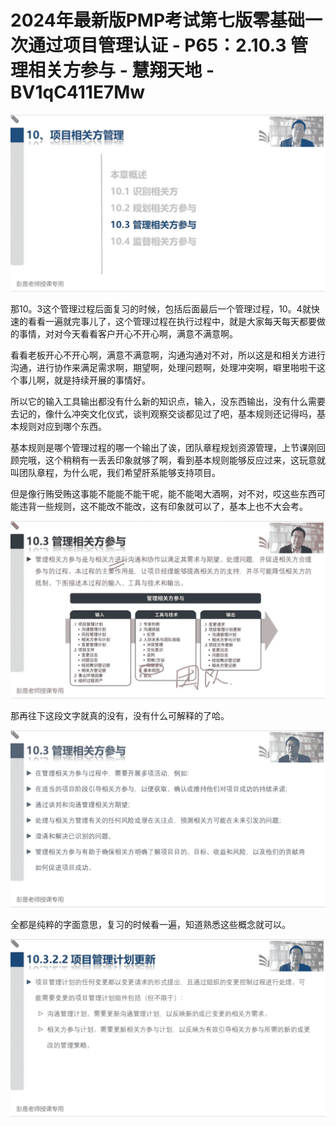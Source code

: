 # 2024年最新版PMP考试第七版零基础一次通过项目管理认证 - P65：2.10.3 管理相关方参与 - 慧翔天地 - BV1qC411E7Mw

![](img/a2153dbfa18b2171491fb5f11ba811ca_0.png)

那10。3这个管理过程后面复习的时候，包括后面最后一个管理过程，10。4就快速的看看一遍就完事儿了，这个管理过程在执行过程中，就是大家每天每天都要做的事情，对对今天看看客户开心不开心啊，满意不满意啊。

看看老板开心不开心啊，满意不满意啊，沟通沟通对不对，所以这是和相关方进行沟通，进行协作来满足需求啊，期望啊，处理问题啊，处理冲突啊，噼里啪啦干这个事儿啊，就是持续开展的事情好。

所以它的输入工具输出都没有什么新的知识点，输入，没东西输出，没有什么需要去记的，像什么冲突文化仪式，谈判观察交谈都见过了吧，基本规则还记得吗，基本规则对应到哪个东西。

基本规则是哪个管理过程的哪一个输出了诶，团队章程规划资源管理，上节课刚回顾完哦，这个稍稍有一丢丢印象就够了啊，看到基本规则能够反应过来，这玩意就叫团队章程，为什么呢，我们希望肝系能够支持项目。

但是像行贿受贿这事能不能能不能干呢，能不能喝大酒啊，对不对，哎这些东西可能违背一些规则，这不能改不能改，这有印象就可以了，基本上也不大会考。



![](img/a2153dbfa18b2171491fb5f11ba811ca_2.png)

那再往下这段文字就真的没有，没有什么可解释的了哈。

![](img/a2153dbfa18b2171491fb5f11ba811ca_4.png)

全都是纯粹的字面意思，复习的时候看一遍，知道熟悉这些概念就可以。

![](img/a2153dbfa18b2171491fb5f11ba811ca_6.png)
